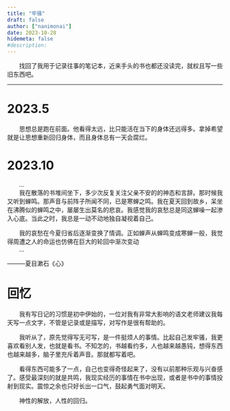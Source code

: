 ```yaml
---
title: "牢骚"
draft: false
author: ["nanimonai"]
date: 2023-10-28
hidemeta: false
#description: 
---
```



&emsp;&emsp;找回了我用于记录往事的笔记本，近来手头的书也都还没读完，就权且写一些旧东西吧。

* * *   

#	2023.5
  

&emsp;&emsp;思想总是跑在前面。他看得太远，比只能活在当下的身体还远得多。拿掉希望就是让思想重新回归身体，而且身体总有一天会腐烂。  
  

#	2023.10
&emsp;&emsp;...  
&emsp;&emsp;我在散落的书堆间坐下，多少次反复关注父亲不安的的神态和言辞。那时候我又听到蝉鸣。那声音与前阵子所闻不同，已是寒蝉之鸣。我在夏天回到故乡，呆坐在沸腾似的蝉鸣之中，屡屡生出莫名的悲哀。我感觉我的哀愁总是同这蝉噪一起渗入心底。当此之时，我总是一动不动地独自凝视着自己。  

&emsp;&emsp;我的哀愁在今夏归省后逐渐变换了情调。正如蝉声从蝉鸣变成寒蝉一般，我觉得周遭之人的命运也仿佛在巨大的轮回中渐次变动  
&emsp;&emsp;...  
  
  ———夏目漱石《心》  
  
  
  
  #	回忆  
  &emsp;&emsp;我有写日记的习惯是初中伊始的，一位对我有非常大影响的语文老师建议我每天写一点文字，不管是记录或是描写，对写作是很有帮助的。  

  &emsp;&emsp;我听从了，原先觉得写无可写，是一件挺烦人的事情。比起自己发牢骚，我更喜欢看别人发，也就是看书。不知怎的，书越看约多，人也越来越愚钝，想得东西也越来越多，脑子里充斥着声音。那就都写着吧。  

  &emsp;&emsp;看得东西可能多了一点，自己也变得奇怪起来了，没有以前那种乐观与兴奋感了。感受最深刻的就是共鸣，我现实经历的事情在书中出现，或者是书中的事情投射到现实。震惊之余也只好长出一口气，鼓起勇气面对明天。

  &emsp;&emsp;神性的解放，人性的回归。
